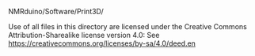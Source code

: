 
NMRduino/Software/Print3D/

Use of all files in this directory are licensed under the Creative Commons Attribution-Sharealike license version 4.0: See https://creativecommons.org/licenses/by-sa/4.0/deed.en
